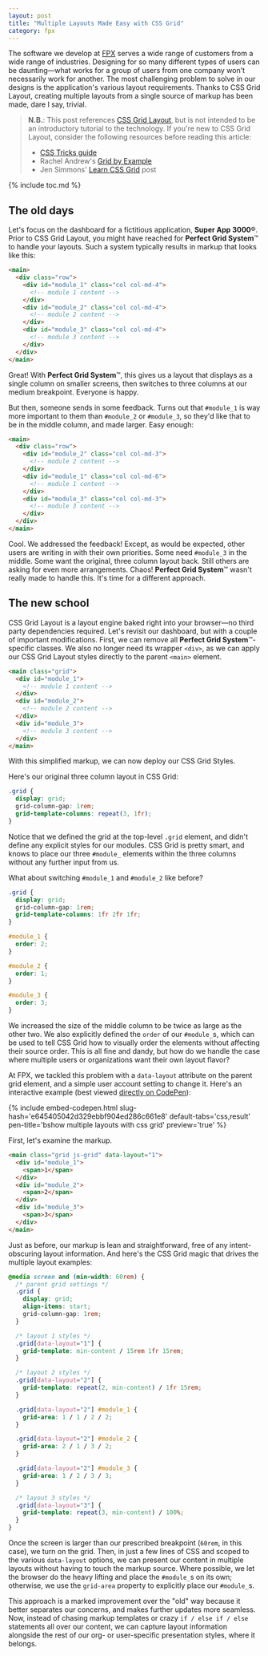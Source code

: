 ```yaml
---
layout: post
title: "Multiple Layouts Made Easy with CSS Grid"
category: fpx
---
```


The software we develop at [FPX](https://www.fpx.com) serves a wide
range of customers from a wide range of industries. Designing for so many
different types of users can be daunting&mdash;what works for a group of users
from one company won't necessarily work for another. The most challenging
problem to solve in our designs is the application's various layout
requirements. Thanks to CSS Grid Layout, creating multiple layouts from a single
source of markup has been made, dare I say, trivial.

> **N.B.**: This post references [CSS Grid
> Layout](https://developer.mozilla.org/en-US/docs/Web/CSS/CSS_Grid_Layout), but
> is not intended to be an introductory tutorial to the technology. If you're
> new to CSS Grid Layout, consider the following resources before reading this
> article:
>
> - [CSS Tricks guide](https://css-tricks.com/snippets/css/complete-guide-grid/)
> - Rachel Andrew's [Grid by Example](https://gridbyexample.com/)
> - Jen Simmons' [Learn CSS
>   Grid](http://jensimmons.com/post/feb-27-2017/learn-css-grid) post

{% include toc.md %}

## The old days

Let's focus on the dashboard for a fictitious application, **Super App
3000**&reg;. Prior to CSS Grid Layout, you might have reached for **Perfect Grid
System**&trade; to handle your layouts. Such a system typically results in
markup that looks like this:

```html
<main>
  <div class="row">
    <div id="module_1" class="col col-md-4">
      <!-- module 1 content -->
    </div>
    <div id="module_2" class="col col-md-4">
      <!-- module 2 content -->
    </div>
    <div id="module_3" class="col col-md-4">
      <!-- module 3 content -->
    </div>
  </div>
</main>
```

Great! With **Perfect Grid System**&trade;, this gives us a layout that displays
as a single column on smaller screens, then switches to three columns at our
medium breakpoint. Everyone is happy.

But then, someone sends in some feedback. Turns out that `#module_1` is way more
important to them than `#module_2` or `#module_3`, so they'd like that to be in
the middle column, and made larger. Easy enough:

```html
<main>
  <div class="row">
    <div id="module_2" class="col col-md-3">
      <!-- module 2 content -->
    </div>
    <div id="module_1" class="col col-md-6">
      <!-- module 1 content -->
    </div>
    <div id="module_3" class="col col-md-3">
      <!-- module 3 content -->
    </div>
  </div>
</main>
```

Cool. We addressed the feedback! Except, as would be expected, other users are
writing in with their own priorities. Some need `#module_3` in the middle. Some
want the original, three column layout back. Still others are asking for even
more arrangements. Chaos! **Perfect Grid System**&trade; wasn't really made to
handle this. It's time for a different approach.

## The new school

CSS Grid Layout is a layout engine baked right into your browser&mdash;no third
party dependencies required. Let's revisit our dashboard, but with a couple of
important modifications. First, we can remove all **Perfect Grid
System**&trade;-specific classes. We also no longer need its wrapper `<div>`, as
we can apply our CSS Grid Layout styles directly to the parent `<main>` element.

```html
<main class="grid">
  <div id="module_1">
    <!-- module 1 content -->
  </div>
  <div id="module_2">
    <!-- module 2 content -->
  </div>
  <div id="module_3">
    <!-- module 3 content -->
  </div>
</main>
```

With this simplified markup, we can now deploy our CSS Grid Styles.

Here's our original three column layout in CSS Grid:

```css
.grid {
  display: grid;
  grid-column-gap: 1rem;
  grid-template-columns: repeat(3, 1fr);
}
```

Notice that we defined the grid at the top-level `.grid` element, and didn't
define any explicit styles for our modules. CSS Grid is pretty smart, and knows
to place our three `#module_` elements within the three columns without any
further input from us.

What about switching `#module_1` and `#module_2` like before?

```css
.grid {
  display: grid;
  grid-column-gap: 1rem;
  grid-template-columns: 1fr 2fr 1fr;
}

#module_1 {
  order: 2;
}

#module_2 {
  order: 1;
}

#module_3 {
  order: 3;
}
```

We increased the size of the middle column to be twice as large as the other
two. We also explicitly defined the `order` of our `#module_`s, which can be
used to tell CSS Grid how to visually order the elements without affecting their
source order. This is all fine and dandy, but how do we handle the case where
multiple users or organizations want their own layout flavor?

At FPX, we tackled this problem with a `data-layout` attribute on the parent
grid element, and a simple user account setting to change it. Here's an
interactive example (best viewed [directly on
CodePen](https://codepen.io/bobbyshowalter/pen/e645405042d329ebbf904ed286c661e8?editors=0100)):

{% include embed-codepen.html slug-hash='e645405042d329ebbf904ed286c661e8'
default-tabs='css,result' pen-title='bshow multiple layouts with css grid'
preview='true' %}

First, let's examine the markup.

```html
<main class="grid js-grid" data-layout="1">
  <div id="module_1">
    <span>1</span>
  </div>
  <div id="module_2">
    <span>2</span>
  </div>
  <div id="module_3">
    <span>3</span>
  </div>
</main>
```

Just as before, our markup is lean and straightforward, free of any
intent-obscuring layout information. And here's the CSS Grid magic that drives
the multiple layout examples:

```css
@media screen and (min-width: 60rem) {
  /* parent grid settings */
  .grid {
    display: grid;
    align-items: start;
    grid-column-gap: 1rem;
  }

  /* layout 1 styles */
  .grid[data-layout="1"] {
    grid-template: min-content / 15rem 1fr 15rem;
  }

  /* layout 2 styles */
  .grid[data-layout="2"] {
    grid-template: repeat(2, min-content) / 1fr 15rem;
  }

  .grid[data-layout="2"] #module_1 {
    grid-area: 1 / 1 / 2 / 2;
  }

  .grid[data-layout="2"] #module_2 {
    grid-area: 2 / 1 / 3 / 2;
  }

  .grid[data-layout="2"] #module_3 {
    grid-area: 1 / 2 / 3 / 3;
  }

  /* layout 3 styles */
  .grid[data-layout="3"] {
    grid-template: repeat(3, min-content) / 100%;
  }
}
```

Once the screen is larger than our prescribed breakpoint (`60rem`, in this
case), we turn on the grid. Then, in just a few lines of CSS and scoped to the
various `data-layout` options, we can present our content in multiple layouts
without having to touch the markup source. Where possible, we let the browser do
the heavy lifting and place the `#module_`s on its own; otherwise, we use the
`grid-area` property to explicitly place our `#module_`s.

This approach is a marked improvement over the "old" way because it better
separates our concerns, and makes further updates more seamless. Now, instead of
chasing markup templates or crazy `if / else if / else` statements all over our
content, we can capture layout information alongside the rest of our
org- or user-specific presentation styles, where it belongs.

